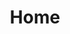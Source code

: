 ---
containerClass: home
home: true
icon: home
order: 9
title: 9. Home
bgImage: https://theme-hope-assets.vuejs.press/bg/6-light.svg
bgImageDark: https://theme-hope-assets.vuejs.press/bg/6-dark.svg
bgImageStyle:
  background-attachment: fixed
heroText: VuePress Theme Hope
tagline: A VuePress theme with tons of features✨
actions:
  - text: Get Started
    link: ./get-started/
    icon: signs-post
    type: primary

  - text: Guide
    icon: lightbulb
    link: ./guide/

  - text: Demos
    icon: star
    link: ./demo/

highlights:
  - header: Easy to install
    image: /assets/image/box.svg
    bgImage: https://theme-hope-assets.vuejs.press/bg/3-light.svg
    bgImageDark: https://theme-hope-assets.vuejs.press/bg/3-dark.svg
    highlights:
      - title: Run <code>pnpm create vuepress-theme-hope hope-project</code> to create a new project with this theme.
      - title: Run <code>pnpm create vuepress-theme-hope add .</code> in your project root to create a new project with this theme.

  - header: Add things you want in markdown
    description: We extended the standard commonMark specification and added tons of new features for you.
    image: /assets/image/markdown.svg
    bgImage: https://theme-hope-assets.vuejs.press/bg/2-light.svg
    bgImageDark: https://theme-hope-assets.vuejs.press/bg/2-dark.svg
    bgImageStyle:
      background-repeat: repeat
      background-size: initial
    features:
      - title: Links Check
        icon: clipboard-check
        details: Check markdown links
        link: ./guide/markdown/others.html#link-check

      - title: Hint box
        icon: box-archive
        details: Decorate Markdown content with styles
        link: ./guide/markdown/stylize/hint.html

      - title: GFM alerts
        icon: bell
        details: GFM alert box
        link: ./guide/markdown/stylize/alert.html

      - title: Tabs
        icon: table-columns
        details: Group similar content with tabs and switch them together
        link: ./guide/markdown/content/tabs.html

      - title: Code Tabs
        icon: code
        details: Group similar codes with tabs
        link: ./guide/markdown/code/code-tabs.html

      - title: Custom Align
        icon: align-center
        details: Let you decide to align paragraphs in the way you like
        link: ./guide/markdown/stylize/align.html

      - title: Attrs
        icon: code
        details: Allow you to add attributes for Markdown content
        link: ./guide/markdown/stylize/attrs.html

      - title: Superscript and subscript
        icon: superscript
        details: Inserting superscript and subscript
        link: ./guide/markdown/stylize/sup-sub.html

      - title: Footnote
        icon: quote-left
        details: Your Markdown now support footnotes
        link: ./guide/markdown/content/footnote.html

      - title: Mark
        icon: highlighter
        details: Mark and highlight contents
        link: ./guide/markdown/stylize/mark.html

      - title: Spoiler
        icon: eraser
        details: Mark spoiler contents
        link: ./guide/markdown/stylize/spoiler.html

      - title: Tasklist
        icon: square-check
        details: Use tasklist in Markdown
        link: ./guide/markdown/grammar/tasklist.html

      - title: Image syntax
        icon: image
        details: improve syntax to specify size and color scheme
        link: ./guide/markdown/grammar/image.html

      - title: Component Support
        icon: puzzle-piece
        details: Easily insert components in Markdown
        link: ./guide/component/grammar.html

      - title: Components
        icon: puzzle-piece
        details: Common components out fo box
        link: ./guide/component/built-in.html

      - title: Chart Support
        icon: chart-simple
        details: Display charts in Markdown
        link: ./guide/markdown/chart/chartjs.html

      - title: Flowchart Support
        icon: route
        details: Create your flowchart in Markdown
        link: ./guide/markdown/chart/flowchart.html

      - title: Mermaid Support
        icon: chart-pie
        details: Add mermaid diagram in Markdown
        link: ./guide/markdown/chart/mermaid.html

      - title: Plantuml Support
        icon: diagram-project
        details: Add plantuml in Markdown
        link: ./guide/markdown/chart/plantuml.html

      - title: Tex Support
        icon: square-root-variable
        details: Markdown now have Tex Support so you can write your formula
        link: ./guide/markdown/grammar/math.html

      - title: Include snippet Support
        icon: fab fa-markdown
        details: split your docs with different parts and import them in Markdown
        link: ./guide/markdown/content/include.html

      - title: Playground Support
        icon: code
        details: You can add playground in Markdown files
        link: ./guide/markdown/code/playground.html

      - title: Kotlin playground Support
        icon: fab fa-kickstarter
        details: Reactive kotlin playground
        link: ./guide/markdown/code/kotlin-playground.html

      - title: Vue playground Support
        icon: fab fa-vuejs
        details: Show living vue component in playground
        link: ./guide/markdown/code/vue-playground.html

      - title: Sandpack playground Support
        icon: code
        details: A live coding environment driven by Sandpack.
        link: ./guide/markdown/code/sandpack.html

      - title: Code Demo Support
        icon: laptop-code
        details: You can insert code demo easily
        link: ./guide/markdown/code/demo.html

      - title: Presentation Support
        icon: person-chalkboard
        details: Insert presentation in Markdown files via Reveal.js
        link: ./guide/markdown/content/revealjs.html

  - header: Customizable UI
    description: Customizable outlook with full a11y support.
    image: /assets/image/ui.svg
    bgImage: https://theme-hope-assets.vuejs.press/bg/9-light.svg
    bgImageDark: https://theme-hope-assets.vuejs.press/bg/9-dark.svg
    highlights:
      - title: Dark Mode
        icon: circle-half-stroke
        details: Switch between light and dark modes freely
        link: ./guide/interface/darkmode.html

      - title: Customizable Theme Color
        icon: palette
        details: Set theme color with the brand color and even a picker
        link: ./guide/interface/theme-color.html

      - title: More
        icon: ellipsis
        details: RTL layout, print support, fullscreen button, etc.
        link: ./guide/interface/others.html

  - header: Improved layouts
    description: An awesome responsive layout
    image: /assets/image/layout.svg
    bgImage: https://theme-hope-assets.vuejs.press/bg/5-light.svg
    bgImageDark: https://theme-hope-assets.vuejs.press/bg/5-dark.svg
    highlights:
      - title: Navbar
        icon: window-maximize
        details: Fully customizable navbar with improved mobile support
        link: ./guide/layout/navbar.html

      - title: Sidebar
        icon: fas fa-window-maximize fa-rotate-270
        details: Generate sidebar based on page headings and file structure
        link: ./guide/layout/sidebar.html

      - title: Slide Page
        icon: person-chalkboard
        details: Adding slide pages to display things you like
        link: ./guide/layout/slides.html

      - title: Other Layout Improvement
        icon: object-group
        details: Improved page nav and new breadcrumb, footer and toc. We also bring you a brand new homepage.
        link: ./guide/layout/

  - header: New features
    image: /assets/image/features.svg
    bgImage: https://theme-hope-assets.vuejs.press/bg/1-light.svg
    bgImageDark: https://theme-hope-assets.vuejs.press/bg/1-dark.svg
    features:
      - title: Catalog Page
        icon: network-wired
        details: Auto generating catalog page and out of box catalog component
        link: ./guide/feature/catalog.html

      - title: Pageviews and Comments
        icon: comment-dots
        details: Pageview statistics and comment support with 4 comment service
        link: ./guide/feature/comment.html

      - title: Article Information
        icon: circle-info
        details: Add author, writing date, reading time, word count and other information to your article
        link: ./guide/feature/page-info.html

      - title: Article Encryption
        icon: lock
        details: Encrypt you articles based on page links, so that only the one you want could see them
        link: ./guide/feature/encrypt.html

      - title: Search
        icon: search
        details: Support docsearch and client search
        link: ./guide/feature/search.html

      - title: Code Block
        icon: code
        details: Customize code block themes, line number, highlight lines, copy button, etc.
        link: ./guide/markdown/code/fence.html.html

      - title: Image Preview
        icon: image
        details: Support viewing, zooming, sharing your page images like a gallery
        link: ./guide/feature/photo-swipe.html

  - header: Blogging
    description: Create personal blog with theme
    image: /assets/image/blog.svg
    bgImage: https://theme-hope-assets.vuejs.press/bg/5-light.svg
    bgImageDark: https://theme-hope-assets.vuejs.press/bg/5-dark.svg
    highlights:
      - title: Blog features
        icon: blog
        details: Listing your articles with their dates, tags and categories
        link: ./guide/blog/intro.html

      - title: Blog homepage
        icon: blog
        details: New blog homepage
        link: ./guide/blog/home.html

      - title: Blogger info
        icon: circle-info
        details: Customize avatar, name, slogan, introduction and social links
        link: ./guide/blog/blogger.html

      - title: Timeline
        icon: clock
        details: Read through blog posts in a timeline
        link: ./guide/blog/timeline.html

  - header: Advanced
    description: Advanced features to improve site SEO and user experience
    image: /assets/image/advanced.svg
    bgImage: https://theme-hope-assets.vuejs.press/bg/4-light.svg
    bgImageDark: https://theme-hope-assets.vuejs.press/bg/4-dark.svg
    highlights:
      - title: SEO Enhancement
        icon: dumbbell
        details: Optimize pages for search engines
        link: ./guide/advanced/seo.html

      - title: Sitemap
        icon: sitemap
        details: Generate a Sitemap for your site
        link: ./guide/advanced/sitemap.html

      - title: Feed
        icon: rss
        details: Generate feed to allow users to subscribe it
        link: ./guide/advanced/feed.html

      - title: PWA
        icon: mobile-screen
        details: Make your site more like an APP
        link: ./guide/advanced/pwa.html

copyright: false
footer: MIT Licensed | Copyright © 2019-present Mr.Hope
---